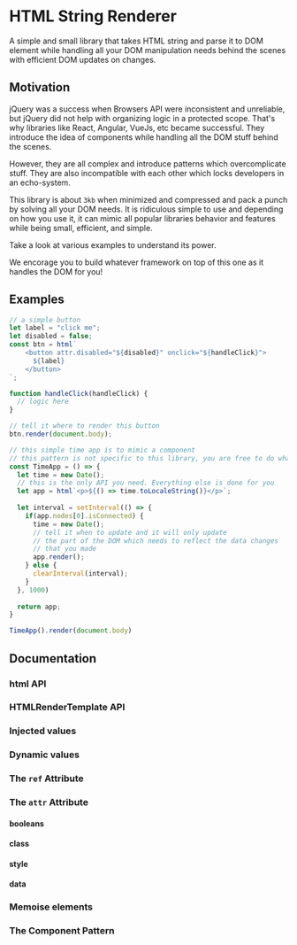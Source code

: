 # HTML String Renderer
A simple and small library that takes HTML string and parse it to DOM element while handling
all your DOM manipulation needs behind the scenes with efficient DOM updates on changes.

## Motivation
jQuery was a success when Browsers API were inconsistent and unreliable, but jQuery did not help with
organizing logic in a protected scope. That's why libraries like React, Angular, VueJs, etc became successful. 
They introduce the idea of components while handling all the DOM stuff behind the scenes.

However, they are all complex and introduce patterns which overcomplicate stuff. They are also incompatible with
each other which locks developers in an echo-system.

This library is about `3kb` when minimized and compressed and pack a punch by solving all your DOM needs.
It is ridiculous simple to use and depending on how you use it, it can mimic all popular libraries behavior
and features while being small, efficient, and simple.

Take a look at various examples to understand its power.

We encorage you to build whatever framework on top of this one as it handles the DOM for you!

## Examples

```js
// a simple button
let label = "click me";
let disabled = false;
const btn = html`
    <button attr.disabled="${disabled}" onclick="${handleClick}">
      ${label}
    </button>
`;

function handleClick(handleClick) {
  // logic here
}

// tell it where to render this button
btn.render(document.body);
```

```js
// this simple time app is to mimic a component
// this pattern is not specific to this library, you are free to do whatever you like
const TimeApp = () => {
  let time = new Date();
  // this is the only API you need. Everything else is done for you
  let app = html`<p>${() => time.toLocaleString()}</p>`;
  
  let interval = setInterval(() => {
    if(app.nodes[0].isConnected) {
      time = new Date();
      // tell it when to update and it will only update
      // the part of the DOM which needs to reflect the data changes
      // that you made
      app.render(); 
    } else {
      clearInterval(interval);
    }
  }, 1000)
  
  return app;
}

TimeApp().render(document.body)
```

## Documentation

### html API
### HTMLRenderTemplate API
### Injected values
### Dynamic values
### The `ref` Attribute
### The `attr` Attribute
#### booleans
#### class
#### style
#### data
### Memoise elements
### The Component Pattern
